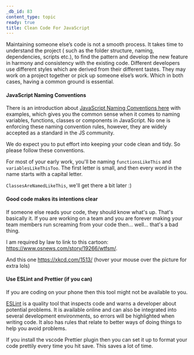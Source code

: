 ```yaml
---
_db_id: 83
content_type: topic
ready: true
title: Clean Code For JavaScript
---
```


Maintaining someone else’s code is not a smooth process. It takes time to understand the project ( such as the folder structure, naming, dependencies, scripts etc.), to find the pattern and develop the new feature in harmony and consistency with the existing code. Different developers use different styles which are derived from their different tastes. They may work on a project together or pick up someone else’s work. Which in both cases, having a common ground is essential.

#### JavaScript Naming Conventions

There is an introduction about [ JavaScript Naming Conventions here](https://www.robinwieruch.de/javascript-naming-conventions) with examples, which gives you the common sense when it comes to naming variables, functions, classes or components in JavaScript. No one is enforcing these naming convention rules, however, they are widely accepted as a standard in the JS community.

We do expect you to put effort into keeping your code clean and tidy. So please follow these conventions.

For most of your early work, you'll be naming `functionsLikeThis` and `variablesLikeThisToo`. The first letter is small, and then every word in the name starts with a capital letter.

`ClassesAreNamedLikeThis`, we'll get there a bit later :)

#### Good code makes its intentions clear

If someone else reads your code, they should know what's up. That's basically it. If you are working on a team and you are forever making your team members run screaming from your code then... well... that's a bad thing.

I am required by law to link to this cartoon: https://www.osnews.com/story/19266/wtfsm/.

And this one https://xkcd.com/1513/ (hover your mouse over the picture for extra lols)

#### Use ESLint and Prettier (if you can)

If you are coding on your phone then this tool might not be available to you.

[ ESLint](http://eslint.org/) is a quality tool that inspects code and warns a developer about potential problems. It is available online and can also be integrated into several development environments, so errors will be highlighted when writing code. It also has rules that relate to better ways of doing things to help you avoid problems.

If you install the vscode Prettier plugin then you can set it up to format your code prettily every time you hit save. This saves a lot of time.
